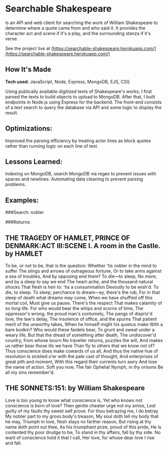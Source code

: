 # Searchable Shakespeare
Is an API and web client for searching the work of William Shakespeare to 
determine where a quote came from and who said it.  It provides the character
act and scene if it's a play, and the surrounding stanza if it's verse.  

See the project live at [https://searchable-shakespeare.herokuapp.com/](https://searchable-shakespeare.herokuapp.com/)

## How It's Made
**Tech used:** JavaScript, Node, Express, MongoDB, EJS, CSS

Using publically available digitized texts of Shakespeare's works, I first parsed the
texts to build objects to upload to MongoDB.  After that, I built endpoints in Node.js 
using Express for the backend.  The front-end consists of a text search to query
the database via API and some logic to display the result.

## Optimizations:

Improved the parsing efficiency by treating actor lines as block quotes rather 
than running logic on each line of text.  

## Lessons Learned:

Indexing on MongoDB, search MongoDB via regex to prevent issues with spaces and newlines.
Automating data cleaning to prevent parsing problems.

## Examples:

###Search: 
nobler

###Returns:

## THE TRAGEDY OF HAMLET, PRINCE OF DENMARK:ACT III:SCENE I. A room in the Castle. by HAMLET
To be, or not to be, that is the question: Whether 'tis nobler
in the mind to suffer The slings and arrows of outrageous fortune, Or
to take arms against a sea of troubles, And by opposing end them? To
die—to sleep, No more; and by a sleep to say we end The heart-ache, and
the thousand natural shocks That flesh is heir to: 'tis a consummation
Devoutly to be wish'd. To die, to sleep. To sleep, perchance to
dream—ay, there's the rub, For in that sleep of death what dreams may
come, When we have shuffled off this mortal coil, Must give us pause.
There's the respect That makes calamity of so long life. For who would
bear the whips and scorns of time, The oppressor's wrong, the proud
man's contumely, The pangs of dispriz'd love, the law's delay, The
insolence of office, and the spurns That patient merit of the unworthy
takes, When he himself might his quietus make With a bare bodkin? Who
would these fardels bear, To grunt and sweat under a weary life, But
that the dread of something after death, The undiscover'd country, from
whose bourn No traveller returns, puzzles the will, And makes us rather
bear those ills we have Than fly to others that we know not of? Thus
conscience does make cowards of us all, And thus the native hue of
resolution Is sicklied o'er with the pale cast of thought, And
enterprises of great pith and moment, With this regard their currents
turn awry And lose the name of action. Soft you now, The fair Ophelia!
Nymph, in thy orisons Be all my sins remember'd.

## THE SONNETS:151: by William Shakespeare
Love is too young to know what conscience is,
Yet who knows not conscience is born of love?
Then gentle cheater urge not my amiss,
Lest guilty of my faults thy sweet self prove.
For thou betraying me, I do betray
My nobler part to my gross body's treason,
My soul doth tell my body that he may,
Triumph in love, flesh stays no farther reason,
But rising at thy name doth point out thee,
As his triumphant prize, proud of this pride,
He is contented thy poor drudge to be,
To stand in thy affairs, fall by thy side.
No want of conscience hold it that I call,
Her love, for whose dear love I rise and fall.

